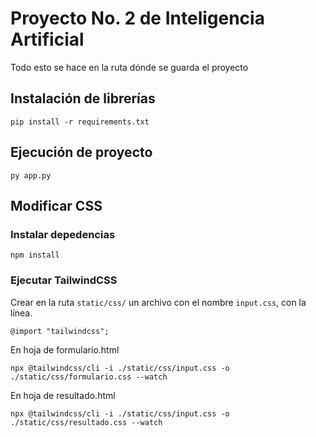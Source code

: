 # Proyecto No. 2 de Inteligencia Artificial
Todo esto se hace en la ruta dónde se guarda el proyecto
## Instalación de librerías
```
pip install -r requirements.txt
```
## Ejecución de proyecto
```
py app.py
```
## Modificar CSS
### Instalar depedencias
```
npm install
```
### Ejecutar TailwindCSS
Crear en la ruta `static/css/` un archivo con el nombre `input.css`, con la línea.
```
@import "tailwindcss";
```
En hoja de formulario.html
```
npx @tailwindcss/cli -i ./static/css/input.css -o ./static/css/formulario.css --watch
```
En hoja de resultado.html
```
npx @tailwindcss/cli -i ./static/css/input.css -o ./static/css/resultado.css --watch
```